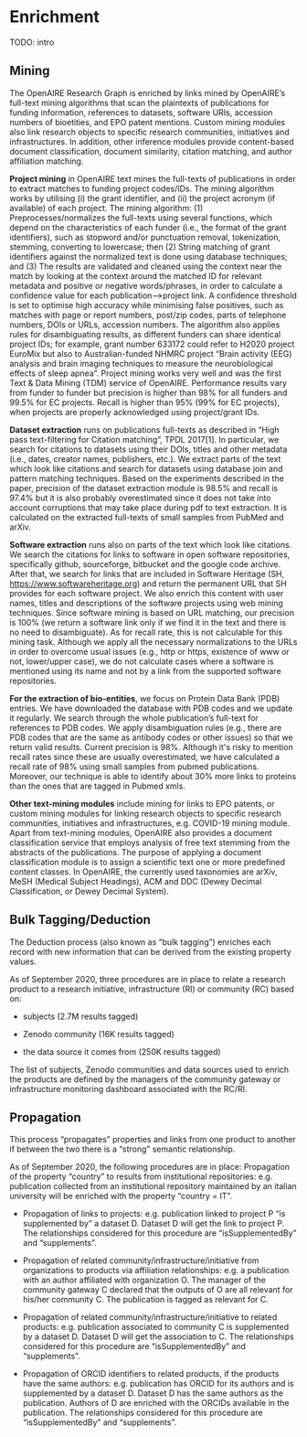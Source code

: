 # Enrichment


<span className="todo">TODO: intro</span>

## Mining

The OpenAIRE Research Graph is enriched by links mined by OpenAIRE’s full-text mining algorithms that scan the plaintexts of publications for funding information, references to datasets, software URIs, accession numbers of bioetities, and EPO patent mentions. Custom mining modules also link research objects to specific research communities, initiatives and infrastructures. In addition, other inference modules provide content-based document classification, document similarity, citation matching, and author affiliation matching.

**Project mining** in OpenAIRE text mines the full-texts of publications in order to extract matches to funding project codes/IDs. The mining algorithm works by utilising (i) the grant identifier, and (ii) the project acronym (if available) of each project. The mining algorithm: (1) Preprocesses/normalizes the full-texts using several functions, which depend on the characteristics of each funder (i.e., the format of the grant identifiers), such as stopword and/or punctuation removal, tokenization, stemming, converting to lowercase; then (2) String matching of grant identifiers against the normalized text is done using database techniques; and (3) The results are validated and cleaned using the context near the match by looking at the context around the matched ID for relevant metadata and positive or negative words/phrases, in order to calculate a confidence value for each publication-->project link. A confidence threshold is set to optimise high accuracy while minimising false positives, such as matches with page or report numbers, post/zip codes, parts of telephone numbers, DOIs or URLs, accession numbers. The algorithm also applies rules for disambiguating results, as different funders can share identical project IDs; for example, grant number 633172 could refer to H2020 project EuroMix but also to Australian-funded NHMRC project “Brain activity (EEG) analysis and brain imaging techniques to measure the neurobiological effects of sleep apnea”. Project mining works very well and was the first Text & Data Mining (TDM) service of OpenAIRE. Performance results vary from funder to funder but precision is higher than 98% for all funders and 99.5% for EC projects. Recall is higher than 95% (99% for EC projects), when projects are properly acknowledged using project/grant IDs.

**Dataset extraction** runs on publications full-texts as described in “High pass text-filtering for Citation matching”, TPDL 2017[1]. In particular, we search for citations to datasets using their DOIs, titles and other metadata (i.e., dates, creator names, publishers, etc.). We extract parts of the text which look like citations and search for datasets using database join and pattern matching techniques. Based on the experiments described in the paper, precision of the dataset extraction module is 98.5% and recall is 97.4% but it is also probably overestimated since it does not take into account corruptions that may take place during pdf to text extraction. It is calculated on the extracted full-texts of small samples from PubMed and arXiv.

**Software extraction** runs also on parts of the text which look like citations. We search the citations for links to software in open software repositories, specifically github, sourceforge, bitbucket and the google code archive. After that, we search for links that are included in Software Heritage (SH, https://www.softwareheritage.org) and return the permanent URL that SH provides for each software project. We also enrich this content with user names, titles and descriptions of the software projects using web mining techniques. Since software mining is based on URL matching, our precision is 100% (we return a software link only if we find it in the text and there is no need to disambiguate). As for recall rate, this is not calculable for this mining task. Although we apply all the necessary normalizations to the URLs in order to overcome usual issues (e.g., http or https, existence of www or not, lower/upper case), we do not calculate cases where a software is mentioned using its name and not by a link from the supported software repositories.

**For the extraction of bio-entities**, we focus on Protein Data Bank (PDB) entries. We have downloaded the database with PDB codes and we update it regularly. We search through the whole publication’s full-text for references to PDB codes. We apply disambiguation rules (e.g., there are PDB codes that are the same as antibody codes or other issues) so that we return valid results. Current precision is 98%. Although it's risky to mention recall rates since these are usually overestimated, we have calculated a recall rate of 98% using small samples from pubmed publications. Moreover, our technique is able to identify about 30% more links to proteins than the ones that are tagged in Pubmed xmls.

**Other text-mining modules** include mining for links to EPO patents, or custom mining modules for linking research objects to specific research communities, initiatives and infrastructures, e.g. COVID-19 mining module. Apart from text-mining modules, OpenAIRE also provides a document classification service that employs analysis of free text stemming from the abstracts of the publications. The purpose of applying a document classification module is to assign a scientific text one or more predefined content classes. In OpenAIRE, the currently used taxonomies are arXiv, MeSH (Medical Subject Headings), ACM and DDC (Dewey Decimal Classification, or Dewey Decimal System).

## Bulk Tagging/Deduction

The Deduction process (also known as “bulk tagging”) enriches each record with new information that can be derived from the existing property values.

As of September 2020, three procedures are in place to relate a research product to a research initiative, infrastructure (RI) or community (RC) based on:

* subjects (2.7M results tagged)

* Zenodo community (16K results tagged)

* the data source it comes from (250K results tagged)

The list of subjects, Zenodo communities and data sources used to enrich the products are defined by the managers of the community gateway or infrastructure monitoring dashboard associated with the RC/RI.

## Propagation

This process “propagates” properties and links from one product to another if between the two there is a “strong” semantic relationship.

As of September 2020, the following procedures are in place:
Propagation of the property “country” to results from institutional repositories: e.g. publication collected from an institutional repository maintained by an italian university will be enriched with the property “country = IT”.

* Propagation of links to projects: e.g. publication linked to project P “is supplemented by” a dataset D. Dataset D will get the link to project P. The relationships considered for this procedure are “isSupplementedBy” and “supplements”.

* Propagation of related community/infrastructure/initiative from organizations to products via affiliation relationships: e.g. a publication with an author affiliated with organization O. The manager of the community gateway C declared that the outputs of O are all relevant for his/her community C. The publication is tagged as relevant for C.

* Propagation of related community/infrastructure/initiative to related products: e.g. publication associated to community C is supplemented by a dataset D. Dataset D will get the association to C. The relationships considered for this procedure are “isSupplementedBy” and “supplements”.

* Propagation of ORCID identifiers to related products, if the products have the same authors: e.g. publication has ORCID for its authors and is supplemented by a dataset D. Dataset D has the same authors as the publication. Authors of D are enriched with the ORCIDs available in the publication. The relationships considered for this procedure are “isSupplementedBy” and “supplements”.